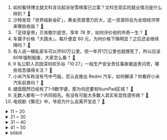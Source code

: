 1. 如何看待博主就文科言论起诉张雪峰案已立案？文科生现实的就业情况是什么样的？ [:link:](https://www.zhihu.com/question/638611396)
2. 沙特发现「世界级新金矿」，黄金资源潜力巨大，这一资源将会为全球经济带来哪些收益？ [:link:](https://www.zhihu.com/question/638580967)
3. 「足球皇帝」贝肯鲍尔逝世，享年 78 岁，如何评价他的传奇一生？ [:link:](https://www.zhihu.com/question/638668576)
4. 车厘子价格「大跳水」，每斤便宜 60 元，为何价格下降明显？之后还会继续降吗？ [:link:](https://www.zhihu.com/question/638551877)
5. 有人说一辆私家车可以开60万公里，但一年开1万公里也就撑死了，所以应该60年强制报废，大家怎么看？ [:link:](https://www.zhihu.com/question/637999184)
6. 9 名公职人员因深圳欢乐谷「10·27」一般生产安全责任事故被追责问责，哪些信息值得关注？ [:link:](https://www.zhihu.com/question/638545161)
7. 小米汽车称没有丐中丐版，否认会推出 Redmi 汽车，如何解读？你看好小米汽车前景吗？ [:link:](https://www.zhihu.com/question/638595536)
8. 键盘既然已经有了1-9数字键，那为何还要有NumPad区域？ [:link:](https://www.zhihu.com/question/637461209)
9. 无数人都有一个共同祖先。有没有可能大多数人其实有显性遗传病？ [:link:](https://www.zhihu.com/question/637452354)
10. 电视剧《繁花》中，爷叔为什么会离开宝总？ [:link:](https://www.zhihu.com/question/638507951)
<details>
<summary>11 ~ 20</summary>

11. 恒大汽车执行董事刘永灼因涉嫌违法犯罪，已被依法刑事拘留，哪些信息值得关注？ [:link:](https://www.zhihu.com/question/638562867)
12. 为什么小时候那么穷，还是很多人都想回到小时候? [:link:](https://www.zhihu.com/question/632711676)
13. 张译主演的电影《三大队》改编自真实故事，到底是怎样一个故事？ [:link:](https://www.zhihu.com/question/625299640)
14. 怎么看待2024年1月的A股市场走势？ [:link:](https://www.zhihu.com/question/638486100)
15. 为什么跑量如此高的跑步爱好者，膝盖并没有出现伤病？ [:link:](https://www.zhihu.com/question/636731924)
16. 新年的第一场出行你去了哪里，留下了哪些难忘的画面？ [:link:](https://www.zhihu.com/question/637991977)
17. 你认为《莲花楼》是一部合格的武侠剧吗，为什么？ [:link:](https://www.zhihu.com/question/619312834)
18. 为什么手机在冬天耗电特别快呢？怎么解决呢？ [:link:](https://www.zhihu.com/question/637823975)
19. 假如《战锤》里面的帝皇能够献祭百分之五十的国教高层来换取圣吉列斯的复活会怎样？ [:link:](https://www.zhihu.com/question/637998375)
20. 2024 年你预测哪些旅行地会爆火？为什么？ [:link:](https://www.zhihu.com/question/637779045)
</details>
<details>
<summary>21 ~ 30</summary>

21. 美国 2024 年重大丑闻「国防部长奥斯汀重病住院无人知晓」，哪些信息值得关注？ [:link:](https://www.zhihu.com/question/638540342)
22. 有哪些适合年轻人的厨电产品推荐？ [:link:](https://www.zhihu.com/question/529934852)
23. 想要减脂，看了很多视频但是计算发现吃够营养就会吃超热量怎么办？ [:link:](https://www.zhihu.com/question/637964968)
24. Riot 宣布 2024 季中冠军赛落户成都，冠军战队将直接晋级当届全球总决赛，如何评价本次赛制变化？ [:link:](https://www.zhihu.com/question/638092543)
25. 你用过哪些真心觉得好用的粉底和口红？ [:link:](https://www.zhihu.com/question/630961306)
26. 减肥的关键是保持饥饿感还是坚持运动？ [:link:](https://www.zhihu.com/question/637781999)
27. 哈尔滨旅游爆火，作为本地人你怎么看？ [:link:](https://www.zhihu.com/question/637951749)
28. 想到含有“花”的古诗词有哪些? [:link:](https://www.zhihu.com/question/638628902)
29. 哪个瞬间让你觉得，学会化妆真的可以变自信？ [:link:](https://www.zhihu.com/question/632642102)
30. 中国古代有哪些非汉族的名人名臣名将? [:link:](https://www.zhihu.com/question/638513306)
</details>
<details>
<summary>31 ~ 40</summary>

31. 港星「扛老」的护肤保养方法普通人该如何借鉴？ [:link:](https://www.zhihu.com/question/637633412)
32. 现在的户外鞋都有什么厉害的黑科技？ [:link:](https://www.zhihu.com/question/637991266)
33. 如果没有顾虑，你最想做的工作是什么？ [:link:](https://www.zhihu.com/question/634607588)
34. 为什么原神中角色头发制作不能“更上一层楼”？ [:link:](https://www.zhihu.com/question/638062314)
35. 苹果 Vision Pro 将于 2 月 2 日在美国上市，该头显有何亮眼优势？你看好这款产品吗？ [:link:](https://www.zhihu.com/question/638654661)
36. 手机有必要上双潜望吗？ [:link:](https://www.zhihu.com/question/638562653)
37. 2024 年，手机上的大模型都有什么好用的功能，让你相见恨晚？ [:link:](https://www.zhihu.com/question/638561728)
38. 作为宁波人，如何看待《繁花》里出现的宁波元素？ [:link:](https://www.zhihu.com/question/638541635)
39. 电视剧《繁花》第 27-28 集拍得如何？有哪些值得关注的剧情点？ [:link:](https://www.zhihu.com/question/638625328)
40. 梁建章称「将投资重点转向人口」，以生育福利鼓励生育，可有效应对当前及未来的经济挑战，如何看待这一观点？ [:link:](https://www.zhihu.com/question/638600588)
</details>
<details>
<summary>41 ~ 50</summary>

41. 如果在F1比赛中，车手可以看到赛车游戏里的那种动态辅助线，那么他们的圈速会有多大的提升？ [:link:](https://www.zhihu.com/question/638408187)
42. 2024 年春节，有哪些好物可以轻松「搞定」年底大扫除？ [:link:](https://www.zhihu.com/question/637098781)
43. 网上说猫都是近视和色盲，那它会知道五米开外的人是我吗？ [:link:](https://www.zhihu.com/question/637239872)
44. 武侠小说里，最让人绝望的反派是谁？ [:link:](https://www.zhihu.com/question/638372102)
45. 目前各类 APP 的评分机制存在哪些问题？如何优化，让真正好吃/好玩的店铺获得高评分？ [:link:](https://www.zhihu.com/question/637810847)
46. 有点评类 App 存分数灌水情况，有餐厅靠赠菜等提高评价，年轻人挤爆 3.5 分饭店，如何看待此现象？ [:link:](https://www.zhihu.com/question/634506440)
47. 你有没有被猫的智商震惊过？ [:link:](https://www.zhihu.com/question/635544039)
48. 《崩坏：星穹铁道》新常驻玩法【虚构叙事】今日上线，难度如何？ [:link:](https://www.zhihu.com/question/638573089)
49. 你的父母一日三餐都吃什么？ [:link:](https://www.zhihu.com/question/636367595)
50. 你觉得健身最应该忌讳什么？ [:link:](https://www.zhihu.com/question/636904986)
</details><details>
<summary>bilibili</summary>

</details>